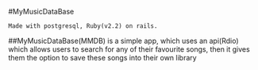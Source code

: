 #MyMusicDataBase

```shell
Made with postgresql, Ruby(v2.2) on rails.
```

##MyMusicDataBase(MMDB) is a simple app, which uses an api(Rdio) which allows users to search for any of their favourite songs, then
it gives them the option to save these songs into their own library



